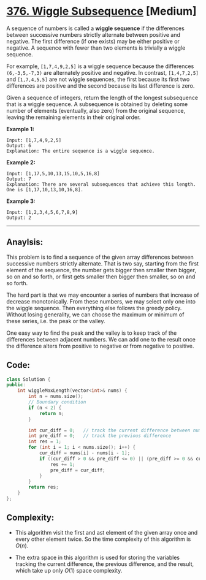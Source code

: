 # [376. Wiggle Subsequence](https://leetcode.com/problems/wiggle-subsequence/) [Medium]

A sequence of numbers is called a **wiggle sequence** if the differences between successive numbers strictly alternate between positive and negative. The first difference (if one exists) may be either positive or negative. A sequence with fewer than two elements is trivially a wiggle sequence.

For example, `[1,7,4,9,2,5]` is a wiggle sequence because the differences `(6,-3,5,-7,3)` are alternately positive and negative. In contrast, `[1,4,7,2,5]` and `[1,7,4,5,5]` are not wiggle sequences, the first because its first two differences are positive and the second because its last difference is zero.

Given a sequence of integers, return the length of the longest subsequence that is a wiggle sequence. A subsequence is obtained by deleting some number of elements (eventually, also zero) from the original sequence, leaving the remaining elements in their original order.

**Example 1:**

```
Input: [1,7,4,9,2,5]
Output: 6
Explanation: The entire sequence is a wiggle sequence.
```

**Example 2:**

```
Input: [1,17,5,10,13,15,10,5,16,8]
Output: 7
Explanation: There are several subsequences that achieve this length. One is [1,17,10,13,10,16,8].
```

**Example 3:**

```
Input: [1,2,3,4,5,6,7,8,9]
Output: 2
```

-----

## **Anaylsis:**
This problem is to find a sequence of the given array differences between successive numbers strictly alternate. That is two say, starting from the first element of the sequence, the number gets bigger then smaller then bigger, so on and so forth, or first gets smaller then bigger then smaller, so on and so forth.

The hard part is that we may encounter a series of numbers that increase of decrease monotonically. From these numbers, we may select only one into the wiggle sequence. Then everything else follows the greedy policy.  Without losing generality, we can choose the maximum or minimum of these series, i.e. the peak or the valley.

One easy way to find the peak and the valley is to keep track of the differences between adjacent numbers. We can add one to the result once the difference alters from positive to negative or from negative to positive.


## **Code:**
```cpp
class Solution {
public:
    int wiggleMaxLength(vector<int>& nums) {
        int n = nums.size();
        // Boundary condition
        if (n < 2) {
            return n;
        }

        int cur_diff = 0;   // track the current difference between num[i] and num[i-1]
        int pre_diff = 0;   // track the previous difference
        int res = 1;
        for (int i = 1; i < nums.size(); i++) {
            cur_diff = nums[i] - nums[i - 1];
            if ((cur_diff > 0 && pre_diff <= 0) || (pre_diff >= 0 && cur_diff < 0)) {
                res += 1;
                pre_diff = cur_diff;
            }
        }
        return res;
    }
};
```

## **Complexity:**
- This algorithm visit the first and ast element of the given array once and every other element twice. So the time complexity of this algorithm is $O(n)$.

- The extra space in this algorithm is used for storing the variables tracking the current difference, the previous difference, and the result, which take up only $O(1)$ space complexity.
